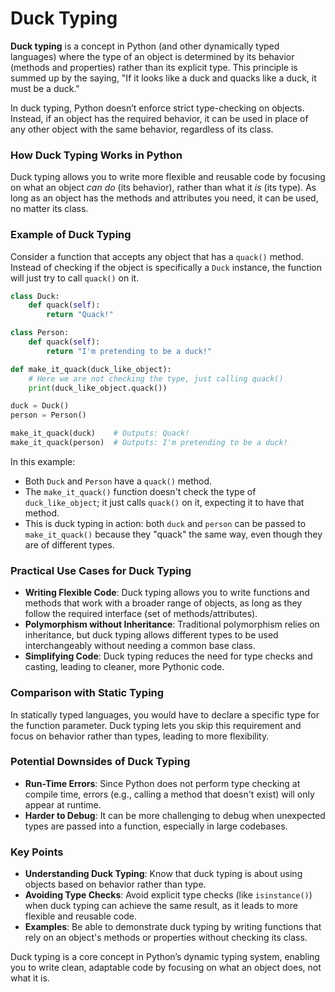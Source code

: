 # Duck Typing
**Duck typing** is a concept in Python (and other dynamically typed languages) where the type of an object is determined by its behavior (methods and properties) rather than its explicit type. This principle is summed up by the saying, "If it looks like a duck and quacks like a duck, it must be a duck."

In duck typing, Python doesn’t enforce strict type-checking on objects. Instead, if an object has the required behavior, it can be used in place of any other object with the same behavior, regardless of its class.

### How Duck Typing Works in Python

Duck typing allows you to write more flexible and reusable code by focusing on what an object *can do* (its behavior), rather than what it *is* (its type). As long as an object has the methods and attributes you need, it can be used, no matter its class.

### Example of Duck Typing

Consider a function that accepts any object that has a `quack()` method. Instead of checking if the object is specifically a `Duck` instance, the function will just try to call `quack()` on it.

```python
class Duck:
    def quack(self):
        return "Quack!"

class Person:
    def quack(self):
        return "I'm pretending to be a duck!"

def make_it_quack(duck_like_object):
    # Here we are not checking the type, just calling quack()
    print(duck_like_object.quack())

duck = Duck()
person = Person()

make_it_quack(duck)    # Outputs: Quack!
make_it_quack(person)  # Outputs: I'm pretending to be a duck!
```

In this example:
- Both `Duck` and `Person` have a `quack()` method.
- The `make_it_quack()` function doesn't check the type of `duck_like_object`; it just calls `quack()` on it, expecting it to have that method.
- This is duck typing in action: both `duck` and `person` can be passed to `make_it_quack()` because they "quack" the same way, even though they are of different types.

### Practical Use Cases for Duck Typing

- **Writing Flexible Code**: Duck typing allows you to write functions and methods that work with a broader range of objects, as long as they follow the required interface (set of methods/attributes).
- **Polymorphism without Inheritance**: Traditional polymorphism relies on inheritance, but duck typing allows different types to be used interchangeably without needing a common base class.
- **Simplifying Code**: Duck typing reduces the need for type checks and casting, leading to cleaner, more Pythonic code.

### Comparison with Static Typing

In statically typed languages, you would have to declare a specific type for the function parameter. Duck typing lets you skip this requirement and focus on behavior rather than types, leading to more flexibility.

### Potential Downsides of Duck Typing

- **Run-Time Errors**: Since Python does not perform type checking at compile time, errors (e.g., calling a method that doesn't exist) will only appear at runtime.
- **Harder to Debug**: It can be more challenging to debug when unexpected types are passed into a function, especially in large codebases.

### Key Points 

- **Understanding Duck Typing**: Know that duck typing is about using objects based on behavior rather than type.
- **Avoiding Type Checks**: Avoid explicit type checks (like `isinstance()`) when duck typing can achieve the same result, as it leads to more flexible and reusable code.
- **Examples**: Be able to demonstrate duck typing by writing functions that rely on an object's methods or properties without checking its class.

Duck typing is a core concept in Python’s dynamic typing system, enabling you to write clean, adaptable code by focusing on what an object does, not what it is.
